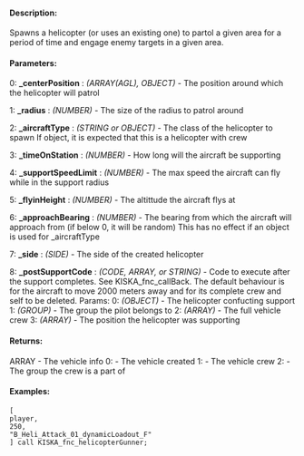 #### Description:
Spawns a helicopter (or uses an existing one) to partol a given area for a period of time and engage enemy targets in a given area.

#### Parameters:
0: **_centerPosition** : *(ARRAY(AGL), OBJECT)* - The position around which the helicopter will patrol

1: **_radius** : *(NUMBER)* - The size of the radius to patrol around

2: **_aircraftType** : *(STRING or OBJECT)* - The class of the helicopter to spawn
If object, it is expected that this is a helicopter with crew

3: **_timeOnStation** : *(NUMBER)* - How long will the aircraft be supporting

4: **_supportSpeedLimit** : *(NUMBER)* - The max speed the aircraft can fly while in the support radius

5: **_flyinHeight** : *(NUMBER)* - The altittude the aircraft flys at

6: **_approachBearing** : *(NUMBER)* - The bearing from which the aircraft will approach from (if below 0, it will be random)
This has no effect if an object is used for _aircraftType

7: **_side** : *(SIDE)* - The side of the created helicopter

8: **_postSupportCode** : *(CODE, ARRAY, or STRING)* - Code to execute after the support completes.
See KISKA_fnc_callBack.
The default behaviour is for the aircraft to move 2000 meters away and for
its complete crew and self to be deleted.
Params:
0: *(OBJECT)* - The helicopter confucting support
1: *(GROUP)* - The group the pilot belongs to
2: *(ARRAY)* - The full vehicle crew
3: *(ARRAY)* - The position the helicopter was supporting

#### Returns:
ARRAY - The vehicle info
		0: <OBJECT> - The vehicle created
		1: <ARRAY> - The vehicle crew
		2: <GROUP> - The group the crew is a part of

#### Examples:
```sqf
[
player,
250,
"B_Heli_Attack_01_dynamicLoadout_F"
] call KISKA_fnc_helicopterGunner;
```

